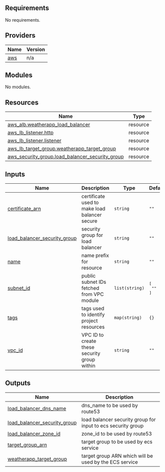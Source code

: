 ## Requirements

No requirements.

## Providers

| Name | Version |
|------|---------|
| <a name="provider_aws"></a> [aws](#provider\_aws) | n/a |

## Modules

No modules.

## Resources

| Name | Type |
|------|------|
| [aws_alb.weatherapp_load_balancer](https://registry.terraform.io/providers/hashicorp/aws/latest/docs/resources/alb) | resource |
| [aws_lb_listener.http](https://registry.terraform.io/providers/hashicorp/aws/latest/docs/resources/lb_listener) | resource |
| [aws_lb_listener.listener](https://registry.terraform.io/providers/hashicorp/aws/latest/docs/resources/lb_listener) | resource |
| [aws_lb_target_group.weatherapp_target_group](https://registry.terraform.io/providers/hashicorp/aws/latest/docs/resources/lb_target_group) | resource |
| [aws_security_group.load_balancer_security_group](https://registry.terraform.io/providers/hashicorp/aws/latest/docs/resources/security_group) | resource |

## Inputs

| Name | Description | Type | Default | Required |
|------|-------------|------|---------|:--------:|
| <a name="input_certificate_arn"></a> [certificate\_arn](#input\_certificate\_arn) | certificate used to make load balancer secure | `string` | `""` | no |
| <a name="input_load_balancer_security_group"></a> [load\_balancer\_security\_group](#input\_load\_balancer\_security\_group) | security group for load balancer | `string` | `""` | no |
| <a name="input_name"></a> [name](#input\_name) | name prefix for resource | `string` | `""` | no |
| <a name="input_subnet_id"></a> [subnet\_id](#input\_subnet\_id) | public subnet IDs fetched from VPC module | `list(string)` | <pre>[<br>  ""<br>]</pre> | no |
| <a name="input_tags"></a> [tags](#input\_tags) | tags used to identify project resources | `map(string)` | `{}` | no |
| <a name="input_vpc_id"></a> [vpc\_id](#input\_vpc\_id) | VPC ID to create these security group within | `string` | `""` | no |

## Outputs

| Name | Description |
|------|-------------|
| <a name="output_load_balancer_dns_name"></a> [load\_balancer\_dns\_name](#output\_load\_balancer\_dns\_name) | dns\_name to be used by route53 |
| <a name="output_load_balancer_security_group"></a> [load\_balancer\_security\_group](#output\_load\_balancer\_security\_group) | load balancer security group for input to ecs security group |
| <a name="output_load_balancer_zone_id"></a> [load\_balancer\_zone\_id](#output\_load\_balancer\_zone\_id) | zone\_id to be used by route53 |
| <a name="output_target_group_arn"></a> [target\_group\_arn](#output\_target\_group\_arn) | target group to be used by ecs service |
| <a name="output_weatherapp_target_group"></a> [weatherapp\_target\_group](#output\_weatherapp\_target\_group) | target group ARN which will be used by the ECS service |
